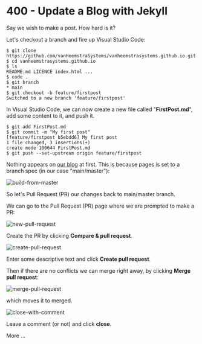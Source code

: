 # 400 - Update a Blog with Jekyll

Say we wish to make a post. How hard is it?

Let's checkout a branch and fire up Visual Studio Code:

```
$ git clone https://github.com/vanHeemstraSystems/vanheemstrasystems.github.io.git
$ cd vanheemstrasystems.github.io
$ ls 
README.md LICENCE index.html ...
$ code .
$ git branch
* main
$ git checkout -b feature/firstpost
Switched to a new branch 'feature/firstpost'
```

In Visual Studio Code, we can now create a new file called "**FirstPost.md**", add some content to it, and push it.

```
$ git add FirstPost.md
$ git commit -m "My first post"
[feature/firstpost b5ebdd6] My first post
1 file changed, 3 insertions(+)
create mode 100644 FirstPost.md
$ git push --set-upstream origin feature/firstpost
```

Nothing appears on [our blog](https://vanheemstrasystems.github.io) at first.  This is because pages is set to a branch spec (in our case "main/master"):

![build-from-master](https://user-images.githubusercontent.com/1499433/183781093-25653bd6-578a-4b5c-84e2-5626faf532bb.png)

So let's Pull Request (PR) our changes back to main/master branch.  

We can go to the Pull Request (PR) page where we are prompted to make a PR:

![new-pull-request](https://user-images.githubusercontent.com/1499433/183781468-76c6da60-57a8-478e-ad52-35f99d801110.png)

Create the PR by clicking **Compare & pull request**.

![create-pull-request](https://user-images.githubusercontent.com/1499433/183781806-dff67380-c653-4a3c-9b7f-5ca4a337645e.png)

Enter some descriptive text and click **Create pull request**.

Then if there are no conflicts we can merge right away, by clicking **Merge pull request**:

![merge-pull-request](https://user-images.githubusercontent.com/1499433/183782223-1e392f8d-8baf-441f-8b49-7c4a712eb0cb.png)

which moves it to merged.

![close-with-comment](https://user-images.githubusercontent.com/1499433/183782710-d8e5357d-132c-4fc9-8303-920ffb92deef.png)

Leave a comment (or not) and click **close**.



More ...
